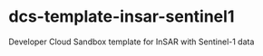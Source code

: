dcs-template-insar-sentinel1
============================

Developer Cloud Sandbox template for InSAR with Sentinel-1 data
